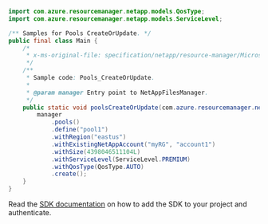 ```java
import com.azure.resourcemanager.netapp.models.QosType;
import com.azure.resourcemanager.netapp.models.ServiceLevel;

/** Samples for Pools CreateOrUpdate. */
public final class Main {
    /*
     * x-ms-original-file: specification/netapp/resource-manager/Microsoft.NetApp/stable/2021-08-01/examples/Pools_CreateOrUpdate.json
     */
    /**
     * Sample code: Pools_CreateOrUpdate.
     *
     * @param manager Entry point to NetAppFilesManager.
     */
    public static void poolsCreateOrUpdate(com.azure.resourcemanager.netapp.NetAppFilesManager manager) {
        manager
            .pools()
            .define("pool1")
            .withRegion("eastus")
            .withExistingNetAppAccount("myRG", "account1")
            .withSize(4398046511104L)
            .withServiceLevel(ServiceLevel.PREMIUM)
            .withQosType(QosType.AUTO)
            .create();
    }
}
```

Read the [SDK documentation](https://github.com/Azure/azure-sdk-for-java/blob/azure-resourcemanager-netapp_1.0.0-beta.7/sdk/netapp/azure-resourcemanager-netapp/README.md) on how to add the SDK to your project and authenticate.
